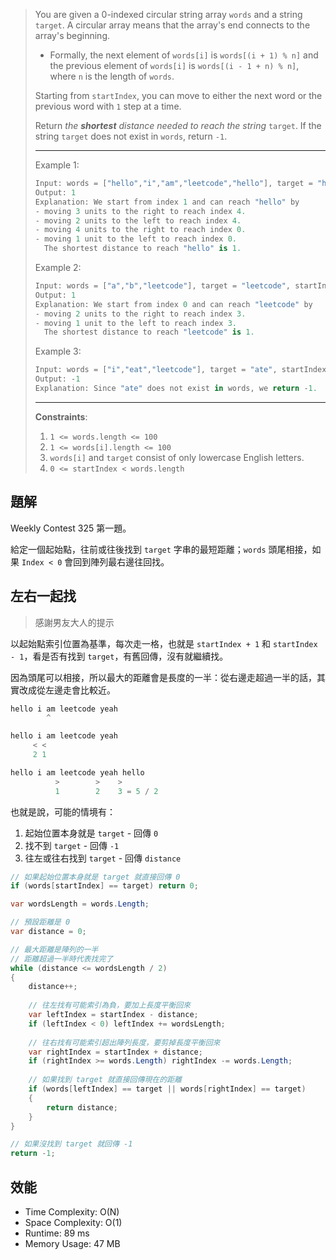 ﻿> You are given a 0-indexed circular string array `words` and a string `target`. A circular array means that the array's end connects to the array's beginning.
> 
> - Formally, the next element of `words[i]` is `words[(i + 1) % n]` and the previous element of `words[i]` is `words[(i - 1 + n) % n]`, where `n` is the length of `words`.
> 
> Starting from `startIndex`, you can move to either the next word or the previous word with `1` step at a time.
> 
> Return _the **shortest** distance needed to reach the string_ `target`. If the string `target` does not exist in `words`, return `-1`.
> 
> ---
> 
> Example 1:
> ```csharp
> Input: words = ["hello","i","am","leetcode","hello"], target = "hello", startIndex = 1
> Output: 1
> Explanation: We start from index 1 and can reach "hello" by
> - moving 3 units to the right to reach index 4.
> - moving 2 units to the left to reach index 4.
> - moving 4 units to the right to reach index 0.
> - moving 1 unit to the left to reach index 0.
>   The shortest distance to reach "hello" is 1.
> ```
> 
> Example 2:
> ```csharp
> Input: words = ["a","b","leetcode"], target = "leetcode", startIndex = 0
> Output: 1
> Explanation: We start from index 0 and can reach "leetcode" by
> - moving 2 units to the right to reach index 3.
> - moving 1 unit to the left to reach index 3.
>   The shortest distance to reach "leetcode" is 1.
> ```
> 
> Example 3:
>
> ```csharp
> Input: words = ["i","eat","leetcode"], target = "ate", startIndex = 0
> Output: -1
> Explanation: Since "ate" does not exist in words, we return -1.
> ```
> 
> ---
> **Constraints**:
> 
> 1. `1 <= words.length <= 100`
> 2. `1 <= words[i].length <= 100`
> 3. `words[i]` and `target` consist of only lowercase English letters.
> 4. `0 <= startIndex < words.length`

## 題解
Weekly Contest 325 第一題。

給定一個起始點，往前或往後找到 `target` 字串的最短距離；`words` 頭尾相接，如果 `Index < 0` 會回到陣列最右邊往回找。

## 左右一起找
> 感謝男友大人的提示  

以起始點索引位置為基準，每次走一格，也就是 `startIndex + 1` 和 `startIndex - 1`，看是否有找到 `target`，有舊回傳，沒有就繼續找。

因為頭尾可以相接，所以最大的距離會是長度的一半：從右邊走超過一半的話，其實改成從左邊走會比較近。

```csharp
hello i am leetcode yeah
        ^

hello i am leetcode yeah
     < <
     2 1

hello i am leetcode yeah hello
          >        >    >
          1        2    3 = 5 / 2
```

也就是說，可能的情境有：
1. 起始位置本身就是 `target` - 回傳 `0`
2. 找不到 `target` - 回傳 `-1`
3. 往左或往右找到 `target` - 回傳 `distance`

```csharp
// 如果起始位置本身就是 target 就直接回傳 0
if (words[startIndex] == target) return 0;

var wordsLength = words.Length;

// 預設距離是 0
var distance = 0;

// 最大距離是陣列的一半
// 距離超過一半時代表找完了
while (distance <= wordsLength / 2)
{
    distance++;
    
    // 往左找有可能索引為負，要加上長度平衡回來
    var leftIndex = startIndex - distance;
    if (leftIndex < 0) leftIndex += wordsLength;
    
    // 往右找有可能索引超出陣列長度，要剪掉長度平衡回來
    var rightIndex = startIndex + distance;
    if (rightIndex >= words.Length) rightIndex -= words.Length;
    
    // 如果找到 target 就直接回傳現在的距離
    if (words[leftIndex] == target || words[rightIndex] == target)
    {
        return distance;
    }
}

// 如果沒找到 target 就回傳 -1
return -1;
```

## 效能
- Time Complexity: O(N)
- Space Complexity: O(1)
- Runtime: 89 ms
- Memory Usage: 47 MB